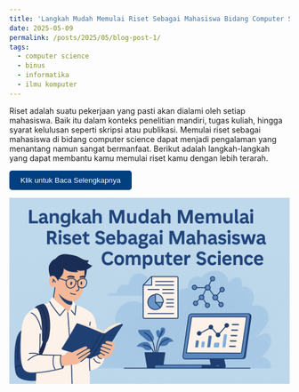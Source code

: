 ```yaml
---
title: 'Langkah Mudah Memulai Riset Sebagai Mahasiswa Bidang Computer Science'
date: 2025-05-09
permalink: /posts/2025/05/blog-post-1/
tags:
  - computer science
  - binus
  - informatika
  - ilmu komputer
---
```


Riset adalah suatu pekerjaan yang pasti akan dialami oleh setiap mahasiswa. Baik itu dalam konteks penelitian mandiri, tugas kuliah, hingga syarat kelulusan seperti skripsi atau publikasi. Memulai riset sebagai mahasiswa di bidang computer science dapat menjadi pengalaman yang menantang namun sangat bermanfaat. Berikut adalah langkah-langkah yang dapat membantu kamu memulai riset kamu dengan lebih terarah.

<a href="https://socs.binus.ac.id/2025/05/09/28782/" target="_blank">
  <button 
    style="padding: 10px 20px; background-color: #004080; color: white; border: none; border-radius: 5px; cursor: pointer; transition: background-color 0.3s;" 
    onmouseover="this.style.backgroundColor='#0059b3'" 
    onmouseout="this.style.backgroundColor='#004080'">
    Klik untuk Baca Selengkapnya
  </button>
</a>


![Alt Text](/images/blog-1.png "Langkah Mudah Memulai Riset Sebagai Mahasiswa Bidang Computer Science")



<!-- ## What is Artificial Intelligence?

Artificial Intelligence refers to the simulation of human intelligence in machines programmed to think and learn. It encompasses various subfields, such as:
- **Machine Learning (ML)**: Algorithms that enable systems to learn from data.
- **Natural Language Processing (NLP)**: The ability of machines to understand and generate human language.
- **Computer Vision (CV)**: Teaching machines to interpret and analyze visual data.

## Applications of AI

AI has numerous applications across industries:
1. **Healthcare**: Assisting in diagnosis, drug discovery, and personalized treatments.
2. **Finance**: Fraud detection, algorithmic trading, and risk assessment.
3. **Transportation**: Autonomous vehicles and traffic management systems.

## The Future of AI

As AI continues to evolve, it poses both opportunities and challenges. Ethical considerations, data privacy, and potential job displacement are critical issues that need to be addressed as we integrate AI into society.

Stay tuned for more insights into AI and its impact on our future. -->